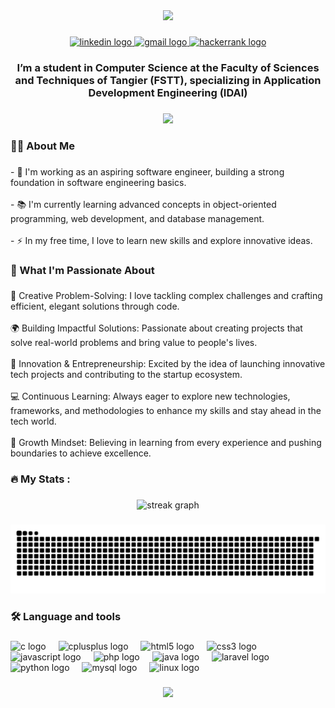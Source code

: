 <div align="center">
  <img height="150" src="https://i.giphy.com/media/v1.Y2lkPTc5MGI3NjExbXRmaXpwbzZlbTM5dnM4NHVvcnJhOXJmY25tdjd0ZjBydnVyMmhnZiZlcD12MV9pbnRlcm5hbF9naWZfYnlfaWQmY3Q9Zw/pNx09ajeVCJ3O/giphy.gif"  />
</div>

###

<div align="center">
  <a href="https://www.linkedin.com/in/abderrahmane-hafdane-5344732ab/" target="_parent">
    <img src="https://img.shields.io/static/v1?message=LinkedIn&logo=linkedin&label=&color=0077B5&logoColor=white&labelColor=&style=for-the-badge" height="25" alt="linkedin logo"  />
  </a>
  <a href="abdo.abiido@gmail.com" target="_blank">
    <img src="https://img.shields.io/static/v1?message=Gmail&logo=gmail&label=&color=D14836&logoColor=white&labelColor=&style=for-the-badge" height="25" alt="gmail logo"  />
  </a>
  <a href="https://www.hackerrank.com/profile/abdo_abiido" target="_top">
    <img src="https://img.shields.io/static/v1?message=HackerRank&logo=hackerrank&label=&color=2EC866&logoColor=white&labelColor=&style=for-the-badge" height="25" alt="hackerrank logo"  />
  </a>
</div>

###

<h3 align="center">I’m a student in Computer Science at the Faculty of Sciences and Techniques of Tangier (FSTT), specializing in Application Development Engineering (IDAI)</h3>

###

<div align="center">
  <img src="https://profile-counter.glitch.me/AbdoKujo/count.svg?"  />
</div>

###

<h3 align="left">👩‍💻  About Me</h3>

###

<p align="left">- 🔭 I'm working as an aspiring software engineer, building a strong foundation in software engineering basics.<br><br>- 📚  I'm currently learning advanced concepts in object-oriented programming, web development, and database management.<br><br>- ⚡  In my free time, I love to learn new skills and explore innovative ideas.</p>

###

<h3 align="left">🌟 What I'm Passionate About</h3>

###

<p align="left">🧠 Creative Problem-Solving: I love tackling complex challenges and crafting efficient, elegant solutions through code.<br><br>🌍 Building Impactful Solutions: Passionate about creating projects that solve real-world problems and bring value to people's lives.<br><br>🚀 Innovation & Entrepreneurship: Excited by the idea of launching innovative tech projects and contributing to the startup ecosystem.<br><br>💻 Continuous Learning: Always eager to explore new technologies, frameworks, and methodologies to enhance my skills and stay ahead in the tech world.<br><br>🌱 Growth Mindset: Believing in learning from every experience and pushing boundaries to achieve excellence.</p>

###

<h3 align="left">🔥   My Stats :</h3>

###

<div align="center">
  <img src="https://streak-stats.demolab.com?user=AbdoKujo&locale=en&mode=daily&theme=dark&hide_border=false&border_radius=5&order=3" height="220" alt="streak graph"  />
</div>

###

<picture>
  <source media="(prefers-color-scheme: dark)" srcset="https://raw.githubusercontent.com/AbdoKujo/AbdoKujo/output/github-snake-dark.svg" />
  <source media="(prefers-color-scheme: light)" srcset="https://raw.githubusercontent.com/AbdoKujo/AbdoKujo/output/github-snake.svg" />
  <img alt="github-snake" src="https://raw.githubusercontent.com/AbdoKujo/AbdoKujo/output/github-snake.svg" />
</picture>

###

<h3 align="left">🛠 Language and tools</h3>

###

<div align="left">
  <img src="https://cdn.jsdelivr.net/gh/devicons/devicon/icons/c/c-original.svg" height="40" alt="c logo"  />
  <img width="12" />
  <img src="https://cdn.jsdelivr.net/gh/devicons/devicon/icons/cplusplus/cplusplus-original.svg" height="40" alt="cplusplus logo"  />
  <img width="12" />
  <img src="https://cdn.jsdelivr.net/gh/devicons/devicon/icons/html5/html5-original.svg" height="40" alt="html5 logo"  />
  <img width="12" />
  <img src="https://skillicons.dev/icons?i=css" height="40" alt="css3 logo"  />
  <img width="12" />
  <img src="https://skillicons.dev/icons?i=js" height="40" alt="javascript logo"  />
  <img width="12" />
  <img src="https://cdn.simpleicons.org/php/777BB4" height="40" alt="php logo"  />
  <img width="12" />
  <img src="https://cdn.jsdelivr.net/gh/devicons/devicon/icons/java/java-original.svg" height="40" alt="java logo"  />
  <img width="12" />
  <img src="https://cdn.jsdelivr.net/gh/devicons/devicon/icons/laravel/laravel-original.svg" height="40" alt="laravel logo"  />
  <img width="12" />
  <img src="https://cdn.jsdelivr.net/gh/devicons/devicon/icons/python/python-original.svg" height="40" alt="python logo"  />
  <img width="12" />
  <img src="https://cdn.jsdelivr.net/gh/devicons/devicon/icons/mysql/mysql-original.svg" height="40" alt="mysql logo"  />
  <img width="12" />
  <img src="https://cdn.jsdelivr.net/gh/devicons/devicon/icons/linux/linux-original.svg" height="40" alt="linux logo"  />
</div>

###

<div align="center">
  <img height="200" src="https://i.giphy.com/media/v1.Y2lkPTc5MGI3NjExZmFxNm5mdzI2MnkxM3c0NG94YW5naWY1ZjFnaGtzYWV6ZHhvOWd4cyZlcD12MV9pbnRlcm5hbF9naWZfYnlfaWQmY3Q9Zw/Rpl1sod1vCXK0L2SUN/giphy.gif"  />
</div>

###
